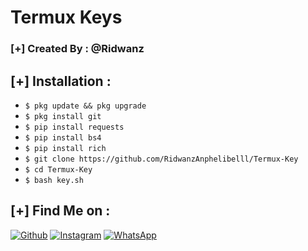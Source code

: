 # Termux Keys
### [+] Created By : @Ridwanz


## [+] Installation :

* ```$ pkg update && pkg upgrade```
* ```$ pkg install git```
* ```$ pip install requests```
* ```$ pip install bs4```
* ```$ pip install rich```
* ```$ git clone https://github.com/RidwanzAnphelibelll/Termux-Key```
* ```$ cd Termux-Key```
* ```$ bash key.sh```


## [+] Find Me on :

[![Github](https://img.shields.io/badge/Github-RidwanzAnphelibelll-green?style=for-the-badge&logo=github)](https://github.com/RidwanzAnphelibelll)
[![Instagram](https://img.shields.io/badge/Instagram-%40ridwanz_sptra-red?style=for-the-badge&logo=instagram)](https://www.instagram.com/ridwanz_sptra)
[![WhatsApp](https://img.shields.io/badge/WhatsApp-blue?style=for-the-badge&logo=whatsapp)](https://wa.me/+6285225416745)

